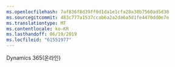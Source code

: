 ```yaml
---
ms.openlocfilehash: 7af836f8d39ff0d1da1e1cfa28a30b7560ad5d38
ms.sourcegitcommit: 483c777a1537ccab6a2a2da6a5d1fe4470dd0e7e
ms.translationtype: MT
ms.contentlocale: ko-KR
ms.lasthandoff: 06/19/2019
ms.locfileid: "61551977"
---
```

Dynamics 365(온라인)